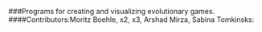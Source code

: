 ###Programs for creating and visualizing evolutionary games.
####Contributors:Moritz Boehle, x2, x3, Arshad Mirza, Sabina Tomkinsks:
